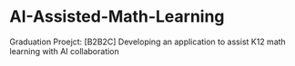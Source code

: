 # AI-Assisted-Math-Learning
Graduation Proejct: [B2B2C] Developing an application to assist K12 math learning with AI collaboration
